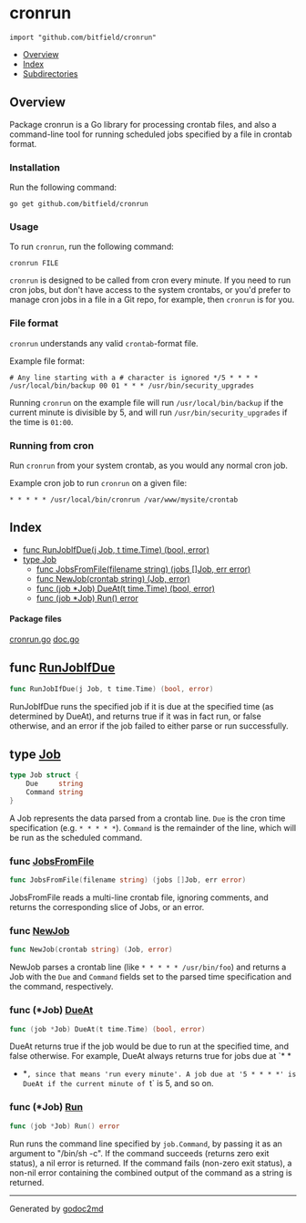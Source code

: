 

# cronrun
`import "github.com/bitfield/cronrun"`

* [Overview](#pkg-overview)
* [Index](#pkg-index)
* [Subdirectories](#pkg-subdirectories)

## <a name="pkg-overview">Overview</a>
Package cronrun is a Go library for processing crontab files, and also a
command-line tool for running scheduled jobs specified by a file in crontab
format.

### Installation
Run the following command:


	go get github.com/bitfield/cronrun

### Usage
To run `cronrun`, run the following command:


	cronrun FILE

`cronrun` is designed to be called from cron every minute. If you need to run
cron jobs, but don't have access to the system crontabs, or you'd prefer to
manage cron jobs in a file in a Git repo, for example, then `cronrun` is for
you.

### File format
`cronrun` understands any valid `crontab`-format file.

Example file format:


	# Any line starting with a # character is ignored */5 * * * *
	/usr/local/bin/backup 00 01 * * * /usr/bin/security_upgrades

Running `cronrun` on the example file will run `/usr/local/bin/backup` if the
current minute is divisible by 5, and will run `/usr/bin/security_upgrades` if
the time is `01:00`.

### Running from cron
Run `cronrun` from your system crontab, as you would any normal cron job.

Example cron job to run `cronrun` on a given file:


	* * * * * /usr/local/bin/cronrun /var/www/mysite/crontab




## <a name="pkg-index">Index</a>
* [func RunJobIfDue(j Job, t time.Time) (bool, error)](#RunJobIfDue)
* [type Job](#Job)
  * [func JobsFromFile(filename string) (jobs []Job, err error)](#JobsFromFile)
  * [func NewJob(crontab string) (Job, error)](#NewJob)
  * [func (job *Job) DueAt(t time.Time) (bool, error)](#Job.DueAt)
  * [func (job *Job) Run() error](#Job.Run)


#### <a name="pkg-files">Package files</a>
[cronrun.go](/src/target/cronrun.go) [doc.go](/src/target/doc.go)





## <a name="RunJobIfDue">func</a> [RunJobIfDue](/src/target/cronrun.go?s=3021:3071#L94)
``` go
func RunJobIfDue(j Job, t time.Time) (bool, error)
```
RunJobIfDue runs the specified job if it is due at the specified time (as
determined by DueAt), and returns true if it was in fact run, or false
otherwise, and an error if the job failed to either parse or run
successfully.




## <a name="Job">type</a> [Job](/src/target/cronrun.go?s=317:368#L17)
``` go
type Job struct {
    Due     string
    Command string
}

```
A Job represents the data parsed from a crontab line. `Due` is the cron
time specification (e.g. `* * * * *`). `Command` is the remainder of the line,
which will be run as the scheduled command.







### <a name="JobsFromFile">func</a> [JobsFromFile](/src/target/cronrun.go?s=982:1040#L37)
``` go
func JobsFromFile(filename string) (jobs []Job, err error)
```
JobsFromFile reads a multi-line crontab file, ignoring comments, and returns
the corresponding slice of Jobs, or an error.


### <a name="NewJob">func</a> [NewJob](/src/target/cronrun.go?s=562:602#L25)
``` go
func NewJob(crontab string) (Job, error)
```
NewJob parses a crontab line (like `* * * * * /usr/bin/foo`) and returns a
Job with the `Due` and `Command` fields set to the parsed time specification
and the command, respectively.





### <a name="Job.DueAt">func</a> (\*Job) [DueAt](/src/target/cronrun.go?s=1633:1681#L61)
``` go
func (job *Job) DueAt(t time.Time) (bool, error)
```
DueAt returns true if the job would be due to run at the specified time, and
false otherwise. For example, DueAt always returns true for jobs due at `* *
* *`, since that means 'run every minute'. A job due at '5 * * * *' is DueAt
if the current minute of `t` is 5, and so on.




### <a name="Job.Run">func</a> (\*Job) [Run](/src/target/cronrun.go?s=2549:2576#L81)
``` go
func (job *Job) Run() error
```
Run runs the command line specified by `job.Command`, by passing it as an
argument to "/bin/sh -c". If the command succeeds (returns zero exit status),
a nil error is returned. If the command fails (non-zero exit status), a
non-nil error containing the combined output of the command as a string is
returned.








- - -
Generated by [godoc2md](http://godoc.org/github.com/davecheney/godoc2md)
